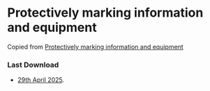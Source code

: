 # Protectively marking information and equipment

Copied from [Protectively marking information and equipment](https://www.protectivesecurity.govt.nz/classification/how-to-protect-information/protectively-marking-information-and-equipment)

### Last Download

* [29th April 2025](./20250429/applymarkings.html).

